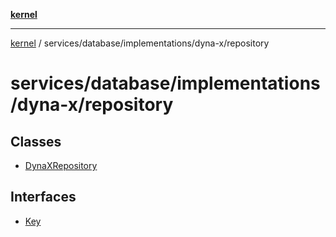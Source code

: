 [**kernel**](../../../../../README.md)

***

[kernel](../../../../../modules.md) / services/database/implementations/dyna-x/repository

# services/database/implementations/dyna-x/repository

## Classes

- [DynaXRepository](classes/DynaXRepository.md)

## Interfaces

- [Key](interfaces/Key.md)
